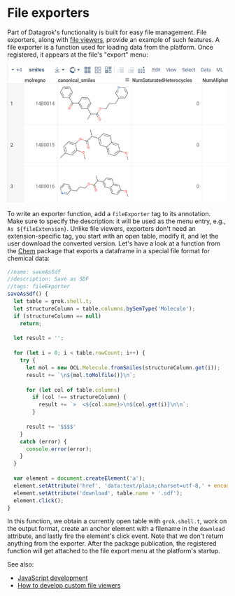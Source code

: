 <!-- TITLE: Create file exporters -->

# File exporters

Part of Datagrok's functionality is built for easy file management. File
exporters, along with [file viewers](custom-file-viewers.md), provide an example
of such features. A file exporter is a function used for loading data from the
platform. Once registered, it appears at the file's "export" menu:

![](file-exporter.gif "Save as SDF")

To write an exporter function, add a `fileExporter` tag to its annotation. Make
sure to specify the description: it will be used as the menu entry, e.g.,
`As ${fileExtension}`. Unlike file viewers, exporters don't need an extension-specific
tag, you start with an open table, modify it, and let the user download the converted version.
Let's have a look at a function from the
[Chem](https://github.com/datagrok-ai/public/blob/73356b9c34e28fcd2278a8f60137c1c90684c8f3/packages/Chem/package.js)
package that exports a dataframe in a special file format for chemical data:

```js
//name: saveAsSdf
//description: Save as SDF
//tags: fileExporter
saveAsSdf() {
  let table = grok.shell.t;
  let structureColumn = table.columns.bySemType('Molecule');
  if (structureColumn == null)
    return;

  let result = '';

  for (let i = 0; i < table.rowCount; i++) {
    try {
      let mol = new OCL.Molecule.fromSmiles(structureColumn.get(i));
      result += `\n${mol.toMolfile()}\n`;

      for (let col of table.columns)
        if (col !== structureColumn) {
          result += `>  <${col.name}>\n${col.get(i)}\n\n`;
        }

      result += '$$$$'
    }
    catch (error) {
      console.error(error);
    }
  }

  var element = document.createElement('a');
  element.setAttribute('href', 'data:text/plain;charset=utf-8,' + encodeURIComponent(result));
  element.setAttribute('download', table.name + '.sdf');
  element.click();
}
```

In this function, we obtain a currently open table with `grok.shell.t`, work on
the output format, create an anchor element with a filename in the `download`
attribute, and lastly fire the element's click event. Note that we don't return
anything from the exporter. After the package publication, the registered function
will get attached to the file export menu at the platform's startup.

See also:
  * [JavaScript development](../develop.md)
  * [How to develop custom file viewers](custom-file-viewers.md)
